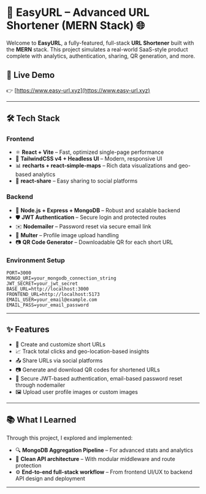 # 🚀 EasyURL – Advanced URL Shortener (MERN Stack) 🌐

Welcome to **EasyURL**, a fully-featured, full-stack **URL Shortener** built with the **MERN** stack. This project simulates a real-world SaaS-style product complete with analytics, authentication, sharing, QR generation, and more.

## 🔗 Live Demo
👉 [https://www.easy-url.xyz](https://www.easy-url.xyz)

---

## 🛠️ Tech Stack

### Frontend
- ⚛️ **React + Vite** – Fast, optimized single-page performance
- 🎨 **TailwindCSS v4 + Headless UI** – Modern, responsive UI
- 📊 **recharts + react-simple-maps** – Rich data visualizations and geo-based analytics
- 🔗 **react-share** – Easy sharing to social platforms

### Backend
- 🧠 **Node.js + Express + MongoDB** – Robust and scalable backend
- 🛡️ **JWT Authentication** – Secure login and protected routes
- ✉️ **Nodemailer** – Password reset via secure email link
- 📁 **Multer** – Profile image upload handling
- 📷 **QR Code Generator** – Downloadable QR for each short URL

### Environment Setup

````
PORT=3000
MONGO_URI=your_mongodb_connection_string
JWT_SECRET=your_jwt_secret
BASE_URL=http://localhost:3000
FRONTEND_URL=http://localhost:5173
EMAIL_USER=your_email@example.com
EMAIL_PASS=your_email_password
````


---

## ✨ Features

- 🔗 Create and customize short URLs
- 📈 Track total clicks and geo-location-based insights
- 📤 Share URLs via social platforms
- 📷 Generate and download QR codes for shortened URLs
- 🔐 Secure JWT-based authentication, email-based password reset through nodemailer
- 🖼️ Upload user profile images or custom images

---

## 📚 What I Learned

Through this project, I explored and implemented:
- 🔍 **MongoDB Aggregation Pipeline** – For advanced stats and analytics
- 🧩 **Clean API architecture** – With modular middleware and route protection
- ⚙️ **End-to-end full-stack workflow** – From frontend UI/UX to backend API design and deployment

---
